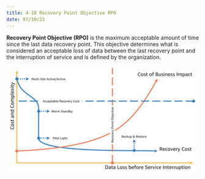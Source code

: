 ```yaml
---
title: 4-10 Recovery Point Objective RPO
date: 07/10/23
---
```


**Recovery Point Objective (RPO)** is the maximum acceptable amount of time since the last data recovery point. This objective determines what is considered an acceptable loss of data between the last recovery point and the interruption of service and is defined by the organization. 

![images/4 Cloud Architecture/RPO_Visualized.png](../../images/4%20Cloud%20Architecture/RPO_Visualized.png)
